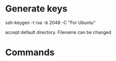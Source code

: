 # Generate keys

ssh-keygen -t rsa -b 2048 -C "For Ubuntu"

accept default directory. Filename can be changed

# Commands
